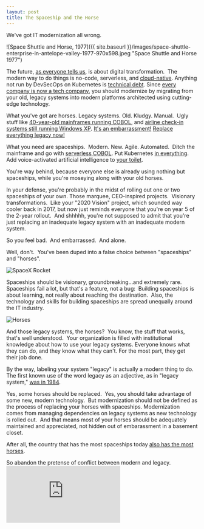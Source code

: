 ```yaml
---
layout: post
title: The Spaceship and the Horse
---
```

We've got IT modernization all wrong.

![Space Shuttle and Horse, 1977]({{ site.baseurl }}/images/space-shuttle-enterprise-in-antelope-valley-1977-970x598.jpeg "Space Shuttle and Horse 1977")

The future, [as everyone tells us](https://servicepath.co/2021/04/the-future-of-digital-transformation-accenture-deloitte-and-mckinsey/), is about digital transformation.  The modern way to do things is no-code, serverless, and [cloud-native](https://github.com/cncf/foundation/blob/master/charter.md). Anything not run by DevSecOps on Kubernetes is [technical debt](https://martinfowler.com/bliki/TechnicalDebt.html). Since [every company is now a tech company](https://www.wsj.com/articles/every-company-is-now-a-tech-company-1543901207), you should modernize by migrating from your old, legacy systems into modern platforms architected using cutting-edge technology.

What you've got are horses. Legacy systems. Old. Kludgy. Manual.  Ugly stuff like [40-year-old mainframes running COBOL](https://www.cnbc.com/2020/04/06/new-jersey-seeks-cobol-programmers-to-fix-unemployment-system.html), and [airline check-in systems still running Windows XP](https://japantoday.com/category/tech/skymark-airlines-still-using-windows-xp). [It's an embarrassment!](https://www.linkedin.com/pulse/drill-cobol-really-needs-go-dave-johnston/)
[Replace everything legacy now!](https://devsquad.com/blog/7-reasons-you-should-replace-that-legacy-software-asap/)

What you need are spaceships.  Modern. New. Agile. Automated.  Ditch the mainframe and go with [serverless COBOL](https://aws.amazon.com/blogs/opensource/serverless-cobol-rejuvenating-legacy-code-with-open-source-software/). Put Kubernetes [in everything](https://gcn.com/articles/2020/01/07/af-kubernetes-f16.aspx). Add voice-activated artificial intelligence to [your toilet](https://www.tomsguide.com/us/kohler-numi-alexa-toilet,news-28957.html).

You're way behind, because everyone else is already using nothing but spaceships, while you're moseying along with your old horses. 

In your defense, you're probably in the midst of rolling out one or two spaceships of your own. Those marquee, CEO-inspired projects.  Visionary transformations.   Like your "2020 Vision" project, which sounded way cooler back in 2017, but now just reminds everyone that you're on year 5 of the 2-year rollout.  And shhhhh, you're not supposed to admit that you're just replacing an inadequate legacy system with an inadequate modern system.

So you feel bad.  And embarrassed.  And alone.

Well, don't.  You've been duped into a false choice between "spaceships" and "horses".

![SpaceX Rocket](https://techcrunch.com/wp-content/uploads/2019/09/SpaceX-Starship-Mk1-17.jpg?w=618&crop=1)

Spaceships should be visionary, groundbreaking...and extremely rare.  Spaceships fail a lot, but that's a feature, not a bug:  Building spaceships is about learning, not really about reaching the destination.  Also, the technology and skills for building spaceships are spread unequally around the IT industry.

![Horses](https://nypost.com/wp-content/uploads/sites/2/2019/05/wild-horses.jpg?quality=90&strip=all&w=618&h=410&crop=1)

And those legacy systems, the horses?  You know, the stuff that works, that's well understood.  Your organization is filled with institutional knowledge about how to use your legacy systems. Everyone knows what they can do, and they know what they can't. For the most part, they get their job done.  

By the way, labeling your system "legacy" is actually a modern thing to do. The first known use of the word legacy as an adjective, as in "legacy system," [was in 1984](https://www.merriam-webster.com/dictionary/legacy).

Yes, some horses should be replaced.  Yes, you should take advantage of some new, modern technology.  But modernization should not be defined as the process of replacing your horses with spaceships. Modernization comes from managing dependencies on legacy systems as new technology is rolled out.  And that means most of your horses should be adequately maintained and appreciated, not hidden out of embarassment in a basement closet. 

After all, the country that has the most spaceships today [also has the most horses](https://www.bluemarblecitizen.com/rankings/top-horse-countries). 

So abandon the pretense of conflict between modern and legacy.
![Why Not Both](https://img-s-msn-com.akamaized.net/tenant/amp/entityid/BB19ZLNI.img?h=533&w=400&m=6&q=60&o=f&l=f&x=551&y=402)
